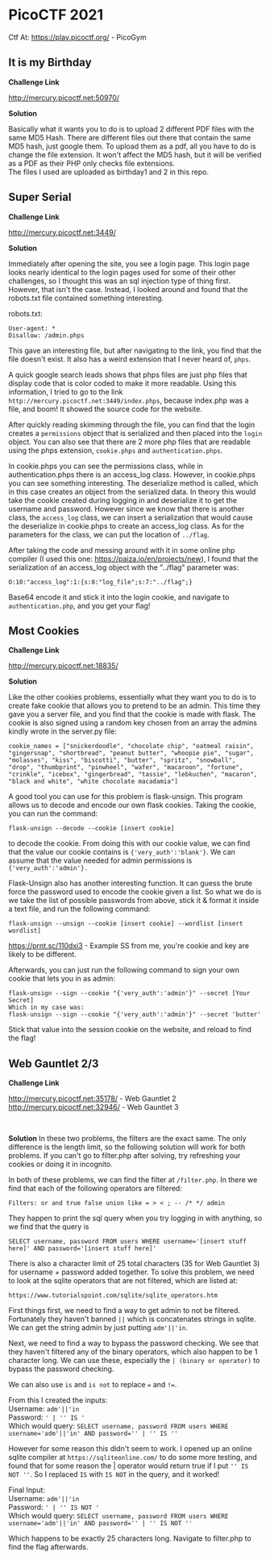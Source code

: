 # PicoCTF 2021

Ctf At: https://play.picoctf.org/ - PicoGym

## It is my Birthday

**Challenge Link**

http://mercury.picoctf.net:50970/
<br />

**Solution**

Basically what it wants you to do is to upload 2 different PDF files with the same MD5 Hash. There are different files out there that contain the same MD5 hash, just google them.  To upload them as a pdf, all you have to do is change the file extension.  It won't affect the MD5 hash, but it will be verified as a PDF as their PHP only checks file extensions.  
The files I used are uploaded as birthday1 and 2 in this repo.
<br />
## Super Serial

**Challenge Link**

http://mercury.picoctf.net:3449/
<br />

**Solution**

Immediately after opening the site, you see a login page.  This login page looks nearly identical to the login pages used for some of their other challenges, so I thought this was an sql injection type of thing first.  However, that isn't the case.  Instead, I looked around and found that the robots.txt file contained something interesting.

robots.txt: 
```
User-agent: *
Disallow: /admin.phps
```

This gave an interesting file, but after navigating to the link, you find that the file doesn't exist.  It also has a weird extension that I never heard of, `phps`.

A quick google search leads shows that phps files are just php files that display code that is color coded to make it more readable.  Using this information, I tried to go to the link `http://mercury.picoctf.net:3449/index.phps`, because index.php was a file, and boom!  It showed the source code for the website. 

After quickly reading skimming through the file, you can find that the login creates a `permissions` object that is serialized and then placed into the `login` object.  You can also see that there are 2 more php files that are readable using the phps extension, `cookie.phps` and `authentication.phps`.  

In cookie.phps you can see the permissions class, while in authentication.phps there is an access_log class.  However, in cookie.phps you can see something interesting.  The deserialize method is called, which in this case creates an object from the serialized data.  In theory this would take the cookie created during logging in and deserialize it to get the username and password.  However since we know that there is another class, the `access_log` class, we can insert a serialization that would cause the deserialize in cookie.phps to create an access_log class.  As for the parameters for the class, we can put the location of `../flag`.

After taking the code and messing around with it in some online php compiler (I used this one: https://paiza.io/en/projects/new), I found that the serialization of an access_log object with the "../flag" parameter was: 
```
O:10:"access_log":1:{s:8:"log_file";s:7:"../flag";}
```
Base64 encode it and stick it into the login cookie, and navigate to `authentication.php`, and you get your flag!
<br />
## Most Cookies

**Challenge Link**

http://mercury.picoctf.net:18835/
<br />

**Solution**

Like the other cookies problems, essentially what they want you to do is to create fake cookie that allows you to pretend to be an admin.  This time they gave you a server file, and you find that the cookie is made with flask.  The cookie is also signed using a random key chosen from an array the admins kindly wrote in the server.py file:
```
cookie_names = ["snickerdoodle", "chocolate chip", "oatmeal raisin", "gingersnap", "shortbread", "peanut butter", "whoopie pie", "sugar", "molasses", "kiss", "biscotti", "butter", "spritz", "snowball", "drop", "thumbprint", "pinwheel", "wafer", "macaroon", "fortune", "crinkle", "icebox", "gingerbread", "tassie", "lebkuchen", "macaron", "black and white", "white chocolate macadamia"]
```

A good tool you can use for this problem is flask-unsign.  This program allows us to decode and encode our own flask cookies.  Taking the cookie, you can run the command:
```
flask-unsign --decode --cookie [insert cookie]
```
to decode the cookie.  From doing this with our cookie value, we can find that the value our cookie contains is `{'very_auth':'blank'}`.  We can assume that the value needed for admin permissions is `{'very_auth':'admin'}.`

Flask-Unsign also has another interesting function.  It can guess the brute force the password used to encode the cookie given a list.  So what we do is we take the list of possible passwords from above, stick it & format it inside a text file, and run the following command:
```
flask-unsign --unsign --cookie [insert cookie] --wordlist [insert wordlist]
```

https://prnt.sc/110dxi3 - Example SS from me, you're cookie and key are likely to be different.

Afterwards, you can just run the following command to sign your own cookie that lets you in as admin:

 ```
 flask-unsign --sign --cookie "{'very_auth':'admin'}" --secret [Your Secret]
 Which in my case was:
 flask-unsign --sign --cookie "{'very_auth':'admin'}" --secret 'butter'
 ```
 
 Stick that value into the session cookie on the website, and reload to find the flag!
 <br />
 ## Web Gauntlet 2/3

**Challenge Link**

http://mercury.picoctf.net:35178/ - Web Gauntlet 2<br />
http://mercury.picoctf.net:32946/ - Web Gauntlet 3

<br />

**Solution**
In these two problems, the filters are the exact same. The only difference is the length limit, so the following solution will work for both problems.  If you can't go to filter.php after solving, try refreshing your cookies or doing it in incognito.

In both of these problems, we can find the filter at `/filter.php`.  In there we find that each of the following operators are filtered:

```
Filters: or and true false union like = > < ; -- /* */ admin
```
They happen to print the sql query when you try logging in with anything, so we find that the query is
```
SELECT username, password FROM users WHERE username='[insert stuff here]' AND password='[insert stuff here]'
```

There is also a character limit of 25 total characters (35 for Web Gauntlet 3) for username + password added together.  To solve this problem, we need to look at the sqlite operators that are not filtered, which are listed at: 
```
https://www.tutorialspoint.com/sqlite/sqlite_operators.htm
```
First things first, we need to find a way to get admin to not be filtered.  Fortunately they haven't banned `||` which is concatenates strings in sqlite.  We can get the string admin by just putting `adm'||'in`.

Next, we need to find a way to bypass the password checking.  We see that they haven't filtered any of the binary operators, which also happen to be 1 character long.  We can use these, especially the `| (binary or operator)` to bypass the password checking.

We can also use `is` and `is not` to replace `=` and `!=`.

From this I created the inputs:<br />
Username: `adm'||'in`<br />
Password: `' | '' IS '`<br />
Which would query: `SELECT username, password FROM users WHERE username='adm'||'in' AND password='' | '' IS ''`<br />

However for some reason this didn't seem to work.  I opened up an online sqlite compiler at `https://sqliteonline.com/` to do some more testing, and found that for some reason the | operator would return true if I put `'' IS NOT ''`.  So I replaced `IS` with `IS NOT` in the query, and it worked!

Final Input:<br />
Username: `adm'||'in`<br />
Password: `' | '' IS NOT '`<br />
Which would query: `SELECT username, password FROM users WHERE username='adm'||'in' AND password='' | '' IS NOT ''`<br />

Which happens to be exactly 25 characters long.
Navigate to filter.php to find the flag afterwards.
